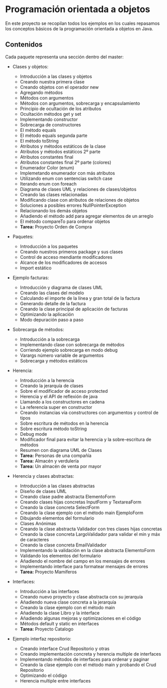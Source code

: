 # Programación orientada a objetos

En este proyecto se recopilan todos los ejemplos en los cuales repasamos los conceptos básicos de la programación orientada a objetos en Java.

## Contenidos

Cada paquete representa una sección dentro del master:

- Clases y objetos:
  - Introducción a las clases y objetos
  - Creando nuestra primera clase
  - Creando objetos con el operador new
  - Agregando métodos
  - Métodos con argumentos
  - Métodos con argumentos, sobrecarga y encapsulamiento
  - Principio de ocultación de los atributos
  - Ocultación métodos get y set
  - Implementando constructor
  - Sobrecarga de constructores
  - El método equals
  - El método equals segunda parte
  - El método toString
  - Atributos y métodos estáticos de la clase
  - Atributos y métodos estáticos 2º parte
  - Atributos constantes final
  - Atributos constantes final 2º parte (colores)
  - Enumerador Color (enum)
  - Implemetando enumerador con más atributos
  - Utilizando enum con sentencias switch case
  - Iterando enum con foreach
  - Diagrama de clases UML y relaciones de clases/objetos
  - Creando las clases relacionadas
  - Modificando clase con atributos de relaciones de objetos
  - Soluciones a posibles errores NullPointerException
  - Relacionando los demás objetos
  - Añadiendo el método add para agregar elementos de un arreglo
  - El método compareTo para ordenar objetos
  - **Tarea:** Proyecto Orden de Compra

- Paquetes:
  - Introducción a los paquetes
  - Creando nuestros primeros package y sus clases
  - Control de acceso mendiante modificadores
  - Alcance de los modificadores de accesos
  - Import estático

- Ejemplo facturas:
  - Introducción y diagrama de clases UML
  - Creando las clases del modelo
  - Calculando el importe de la línea y gran total de la factura
  - Generando detalle de la factura
  - Creando la clase principal de aplicación de facturas
  - Optimizando la aplicación
  - Modo depuración paso a paso

- Sobrecarga de métodos:
  - Introducción a la sobrecarga
  - Implementando clase con sobrecarga de métodos
  - Corriendo ejemplo sobrecarga en modo debug
  - Varargs número variable de argumentos
  - Sobrecarga y métodos estáticos

- Herencia:
  - Introducción a la herencia
  - Creando la jerarquía de clases
  - Sobre el modificador de acceso protected
  - Herencia y el API de reflexión de java
  - Llamando a los constructores en cadena
  - La referencia super en constructor
  - Creando instancias vía constructores con argumentos y control de tipos
  - Sobre escritura de métodos en la herencia
  - Sobre escritura método toString
  - Debug mode
  - Modificador final para evitar la herencia y la sobre-escritura de métodos
  - Resumen con diagrama UML de Clases
  - **Tarea:** Personas de una compañía
  - **Tarea:** Almacén y verdulería
  - **Tarea:** Un almacén de venta por mayor

- Herencia y clases abstractas:
  - Introducción a las clases abstractas
  - Diseño de clases UML
  - Creando clase padre abstracta ElementoForm
  - Creando clases hijas concretas InputForm y TextareaForm
  - Creando la clase concreta SelectForm
  - Creando la clase ejemplo con el método main EjemploForm
  - Dibujando elementos del formulario
  - Clases Anónimas
  - Creando la clase abstracta Validador con tres clases hijas concretas
  - Creando la clase concreta LargoValidador para validar el min y máx de caracteres
  - Creando la clase concreta EmailValidador
  - Implementando la validación en la clase abstracta ElementoForm
  - Validando los elementos del formulario
  - Añadiendo el nombre del campo en los mensajes de errores
  - Implementando interface para formatear mensajes de errores
  - **Tarea:** Proyecto Mamíferos

- Interfaces:
  - Introducción a las interfaces
  - Creando nuevo proyecto y clase abstracta con su jerarquía
  - Añadiendo nueva clase concreta a la jerarquía
  - Creando la clase ejemplo con el método main
  - Añadiendo la clase Libro y la interface
  - Añadiendo algunas mejoras y optimizaciones en el código
  - Métodos default y static en interfaces
  - **Tarea:** Proyecto Catalogo

- Ejemplo interfaz repositorio:
  - Creando interface Crud Repositorio y otras
  - Creando implementación concreta y herencia multiple de interfaces
  - Implementando métodos de interfaces para ordenar y paginar
  - Creando la clase ejemplo con el método main y probando el Crud Repositorio
  - Optimizando el código
  - Herencia multiple entre interfaces
